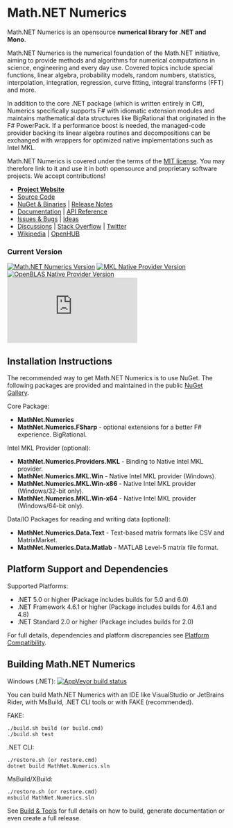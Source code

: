 Math.NET Numerics
=================

Math.NET Numerics is an opensource **numerical library for .NET and Mono**.

Math.NET Numerics is the numerical foundation of the Math.NET initiative, aiming to provide methods and algorithms for numerical computations in science, engineering and every day use. Covered topics include special functions, linear algebra, probability models, random numbers, statistics, interpolation, integration, regression, curve fitting, integral transforms (FFT) and more.

In addition to the core .NET package (which is written entirely in C#), Numerics specifically supports F# with idiomatic extension modules and maintains mathematical data structures like BigRational that originated in the F# PowerPack. If a performance boost is needed, the managed-code provider backing its linear algebra routines and decompositions can be exchanged with wrappers for optimized native implementations such as Intel MKL.

Math.NET Numerics is covered under the terms of the [MIT license](LICENSE.md). You may therefore link to it and use it in both opensource and proprietary software projects. We accept contributions!

* [**Project Website**](https://numerics.mathdotnet.com)
* [Source Code](https://github.com/mathnet/mathnet-numerics)
* [NuGet & Binaries](https://numerics.mathdotnet.com/Packages.html) | [Release Notes](https://numerics.mathdotnet.com/ReleaseNotes.html)
* [Documentation](https://numerics.mathdotnet.com) | [API Reference](https://numerics.mathdotnet.com/api/)
* [Issues & Bugs](https://github.com/mathnet/mathnet-numerics/issues) | [Ideas](https://feedback.mathdotnet.com/forums/2060-math-net-numerics)
* [Discussions](https://github.com/mathnet/mathnet-numerics/discussions) | [Stack Overflow](https://stackoverflow.com/questions/tagged/mathdotnet) | [Twitter](https://twitter.com/MathDotNet)
* [Wikipedia](https://en.wikipedia.org/wiki/Math.NET_Numerics) | [OpenHUB](https://www.openhub.net/p/mathnet-numerics)

### Current Version

[![Math.NET Numerics Version](https://buildstats.info/nuget/MathNet.Numerics)](https://www.nuget.org/packages/MathNet.Numerics/)
[![MKL Native Provider Version](https://buildstats.info/nuget/MathNet.Numerics.MKL.Win)](https://www.nuget.org/packages/MathNet.Numerics.MKL.Win/)
[![OpenBLAS Native Provider Version](https://buildstats.info/nuget/MathNet.Numerics.OpenBLAS.Win)](https://www.nuget.org/packages/MathNet.Numerics.OpenBLAS.Win/)
[![Data Extensions Version](https://buildstats.info/nuget/MathNet.Numerics.Data.Text)](https://www.nuget.org/packages/MathNet.Numerics.Data.Text/)

Installation Instructions
-------------------------

The recommended way to get Math.NET Numerics is to use NuGet. The following packages are provided and maintained in the public [NuGet Gallery](https://nuget.org/profiles/mathnet/).

Core Package:

- **MathNet.Numerics**
- **MathNet.Numerics.FSharp** - optional extensions for a better F# experience. BigRational.

Intel MKL Provider (optional):

- **MathNet.Numerics.Providers.MKL** - Binding to Native Intel MKL provider.
- **MathNet.Numerics.MKL.Win** - Native Intel MKL provider (Windows).
- **MathNet.Numerics.MKL.Win-x86** - Native Intel MKL provider (Windows/32-bit only).
- **MathNet.Numerics.MKL.Win-x64** - Native Intel MKL provider (Windows/64-bit only).

Data/IO Packages for reading and writing data (optional):

- **MathNet.Numerics.Data.Text** - Text-based matrix formats like CSV and MatrixMarket.
- **MathNet.Numerics.Data.Matlab** - MATLAB Level-5 matrix file format.

Platform Support and Dependencies
---------------------------------

Supported Platforms:

- .NET 5.0 or higher (Package includes builds for 5.0 and 6.0)
- .NET Framework 4.6.1 or higher (Package includes builds for 4.6.1 and 4.8)
- .NET Standard 2.0 or higher (Package includes builds for 2.0)

For full details, dependencies and platform discrepancies see [Platform Compatibility](https://numerics.mathdotnet.com/Compatibility.html).

Building Math.NET Numerics
--------------------------

Windows (.NET): [![AppVeyor build status](https://ci.appveyor.com/api/projects/status/79j22c061saisces/branch/master)](https://ci.appveyor.com/project/cdrnet/mathnet-numerics)

You can build Math.NET Numerics with an IDE like VisualStudio or JetBrains Rider, with MsBuild, .NET CLI tools or with FAKE (recommended).

FAKE:

    ./build.sh build (or build.cmd)
    ./build.sh test

.NET CLI:

    ./restore.sh (or restore.cmd)
    dotnet build MathNet.Numerics.sln

MsBuild/XBuild:

    ./restore.sh (or restore.cmd)
    msbuild MathNet.Numerics.sln

See [Build & Tools](https://numerics.mathdotnet.com/Build.html) for full details
on how to build, generate documentation or even create a full release.
